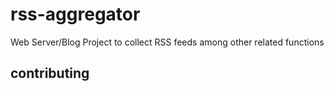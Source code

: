 # rss-aggregator
Web Server/Blog Project to collect RSS feeds among other related functions
## contributing
